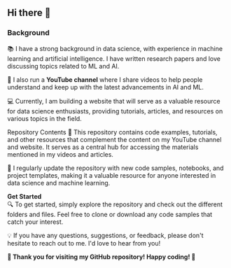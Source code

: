 ## Hi there 👋


### Background <br>
📚 I have a strong background in data science, with experience in machine learning and artificial intelligence. I have written research papers and love discussing topics related to ML and AI.

🎥 I also run a <b> YouTube channel</b> where I share videos to help people understand and keep up with the latest advancements in AI and ML.

💻 Currently, I am building a website that will serve as a valuable resource for data science enthusiasts, providing tutorials, articles, and resources on various topics in the field.

Repository Contents
📂 This repository contains code examples, tutorials, and other resources that complement the content on my YouTube channel and website. It serves as a central hub for accessing the materials mentioned in my videos and articles.

🔄 I regularly update the repository with new code samples, notebooks, and project templates, making it a valuable resource for anyone interested in data science and machine learning.

<b>Get Started</b> <br>
🔍 To get started, simply explore the repository and check out the different folders and files. Feel free to clone or download any code samples that catch your interest.

💡 If you have any questions, suggestions, or feedback, please don't hesitate to reach out to me. I'd love to hear from you!

<b>🌟 Thank you for visiting my GitHub repository! Happy coding! 🚀</b>
